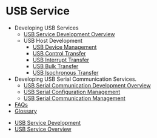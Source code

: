 # USB Service<!--usb-->

<!--Kit: Basic Services Kit-->
<!--Subsystem: USB-->
<!--Owner: @hwymlgitcode-->
<!--Designer: @w00373942-->
<!--Tester: @dong-dongzhen-->
<!--Adviser: @w_Machine_cc-->

- Developing USB Services<!--usb-dev-->
  - [USB Service Development Overview](usbManager/usbHost-overview.md)
  - USB Host Development<!--usb-host-dev-->
    - [USB Device Management](usbManager/usbHost/deviceManager.md)
    - [USB Control Transfer](usbManager/usbHost/controlTransfer.md)
    - [USB Interrupt Transfer](usbManager/usbHost/interruptTransfer.md)
    - [USB Bulk Transfer](usbManager/usbHost/bulkTransfer.md)
    - [USB Isochronous Transfer](usbManager/usbHost/isochronousTransfer.md)
- Developing USB Serial Communication Services<!--usb-serial-dev-->.
  - [USB Serial Communication Development Overview](usbSerial/usbSerial-overview.md)
  - [USB Serial Configuration Management](usbSerial/usbSerial-configuration.md)
  - [USB Serial Communication Management](usbSerial/usbSerial-communication.md)
- [FAQs](faqs-usb.md)
- [Glossary](usb-glossary.md)
<!--Del-->
- [USB Service Development](usb-guidelines.md)
- [USB Service Overview](usb-overview.md)
<!--DelEnd-->
